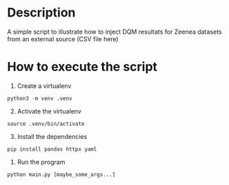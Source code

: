 Description
===========

A simple script to illustrate how to inject DQM resultats for Zeenea datasets from an external source (CSV file here)


How to execute the script
=========================

1. Create a virtualenv

```python3 -m venv .venv```

2. Activate the virtualenv

```source .venv/bin/activate```

3. Install the dependencies

```pip install pandas httpx yaml```

1. Run the program

```python main.py [maybe_some_args...]```